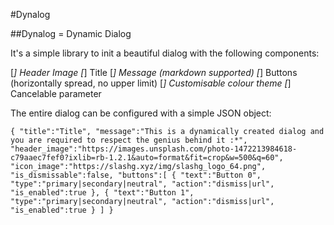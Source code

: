 #Dynalog

##Dynalog = Dynamic Dialog

It's a simple library to init a beautiful dialog with the following components:

[*] Header Image
[*] Title
[*] Message (markdown supported)
[*] Buttons (horizontally spread, no upper limit)
[*] Customisable colour theme 
[*] Cancelable parameter

The entire dialog can be configured with a simple JSON object:

`
{
 "title":"Title",
 "message":"This is a dynamically created dialog and you are required to respect the genius behind it :*",
 "header_image":"https://images.unsplash.com/photo-1472213984618-c79aaec7fef0?ixlib=rb-1.2.1&auto=format&fit=crop&w=500&q=60",
 "icon_image":"https://slashg.xyz/img/slashg_logo_64.png",
 "is_dismissable":false,
 "buttons":[
     {
         "text":"Button 0",
         "type":"primary|secondary|neutral",
         "action":"dismiss|url",
         "is_enabled":true
     },
     {
         "text":"Button 1",
         "type":"primary|secondary|neutral",
         "action":"dismiss|url",
         "is_enabled":true
     }
     ]
}
`
